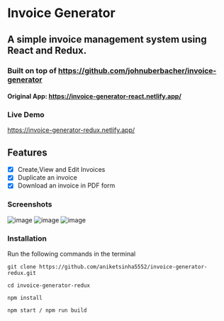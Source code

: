 # Invoice Generator
##  A simple invoice management system using React and Redux.

### Built on top of https://github.com/johnuberbacher/invoice-generator
#### Original App: https://invoice-generator-react.netlify.app/

### Live Demo
https://invoice-generator-redux.netlify.app/

## Features
- [x] Create,View and Edit Invoices
- [x] Duplicate an invoice
- [x] Download an invoice in PDF form

### Screenshots
![image](https://github.com/aniketsinha5552/invoice-generator-redux/assets/104712880/097320ab-e2f0-486f-94c3-5c09ac085f45)
![image](https://github.com/aniketsinha5552/invoice-generator-redux/assets/104712880/6d111f54-658d-46ac-8080-4aa0753f128a)
![image](https://github.com/aniketsinha5552/invoice-generator-redux/assets/104712880/00f10933-9e3b-4fe3-8548-9af2196a6f89)


### Installation

Run the following commands in the terminal
```
git clone https://github.com/aniketsinha5552/invoice-generator-redux.git

cd invoice-generator-redux

npm install

npm start / npm run build
```

